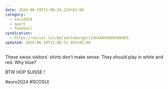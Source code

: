 ```yaml
---
date: 2024-06-19T21:08:24.223+02:00
category:
  - euro2024
  - sport
  - football
syndication:
  - https://social.lol/@alienlebarge/112644856989388465
updated: 2024-06-19T21:08:31.953+02:00
---
```


These swiss visitors' shirts don't make sense.
They should play in white and red. Why blue?

BTW 
HOP SUISSE !

#euro2024 #SCOSUI
